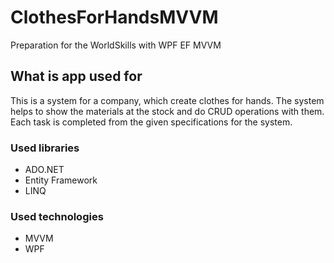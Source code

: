 # ClothesForHandsMVVM
Preparation for the WorldSkills with WPF EF MVVM
## What is app used for
This is a system for a company, which create clothes for hands. The system helps to show the materials at the stock and do CRUD operations with them. Each task is completed from the given specifications for the system.
### Used libraries
- ADO.NET
- Entity Framework
- LINQ
### Used technologies
- MVVM
- WPF
